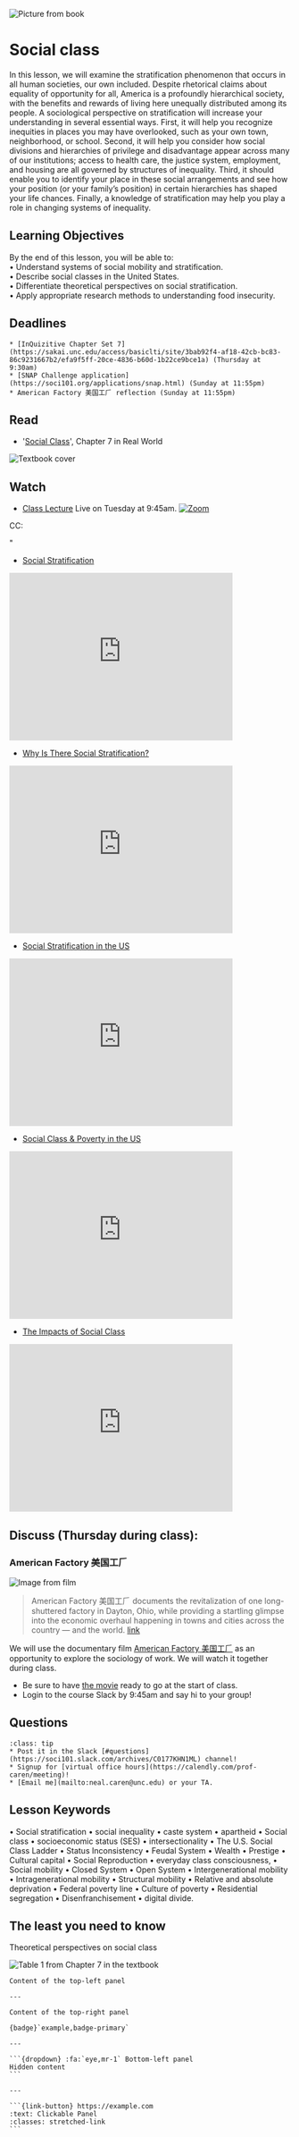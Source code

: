 ![Picture from book](../images/REALWORLD7_FIG07_CO.jpg)

# Social class

In this lesson, we will examine the stratification phenomenon that occurs in all human societies, our own included. Despite rhetorical claims about equality of opportunity for all, America is a profoundly hierarchical society, with the benefits and rewards of living here unequally distributed among its people. A sociological perspective on stratification will increase your understanding in several essential ways. First, it will help you recognize inequities in places you may have overlooked, such as your own town, neighborhood, or school. Second, it will help you consider how social divisions and hierarchies of privilege and disadvantage appear across many of our institutions; access to health care, the justice system, employment, and housing are all governed by structures of inequality. Third, it should enable you to identify your place in these social arrangements and see how your position (or your family’s position) in certain hierarchies has shaped your life chances. Finally, a knowledge of stratification may help you play a role in changing systems of inequality.

## Learning Objectives

By the end of this lesson, you will be able to:   
• Understand systems of social mobility and stratification.    
• Describe social classes in the United States.    
• Differentiate theoretical perspectives on social stratification.    
• Apply appropriate research methods to understanding food insecurity.    


## Deadlines

```{admonition} Be sure to hand these in before the deadline
* [InQuizitive Chapter Set 7](https://sakai.unc.edu/access/basiclti/site/3bab92f4-af18-42cb-bc83-86c9231667b2/efa9f5ff-20ce-4836-b60d-1b22ce9bce1a) (Thursday at 9:30am)
* [SNAP Challenge application](https://soci101.org/applications/snap.html) (Sunday at 11:55pm)
* American Factory 美国工𠂆 reflection (Sunday at 11:55pm)

```

## Read
* '[Social Class](https://ncia.wwnorton.com/87056)', Chapter 7 in Real World

![Textbook cover](https://cdn.wwnorton.com/dam_booktitles/733/img/cover/9780393419337_300.jpeg)



## Watch
* [Class Lecture](https://unc.zoom.us/j/96531859232) Live on Tuesday at 9:45am.
[![Zoom](https://cuit.columbia.edu/sites/default/files/styles/cu_crop/public/content/zoom-logo-transparent-6.png?itok=PJk3QEss)](https://unc.zoom.us/j/96531859232)


CC:

"


* [Social Stratification](https://www.youtube.com/watch?v=SlkIKCMt-Fs)




<iframe
    width="400"
    height="300"
    src="https://www.youtube.com/embed/SlkIKCMt-Fs"
    frameborder="0"
    allowfullscreen
></iframe>





* [Why Is There Social Stratification?](https://www.youtube.com/watch?v=RtxtI5IGrfw)


<iframe
    width="400"
    height="300"
    src="https://www.youtube.com/embed/RtxtI5IGrfw"
    frameborder="0"
    allowfullscreen
></iframe>




* [Social Stratification in the US](https://www.youtube.com/watch?v=DeiHz5tzlws)


<iframe
    width="400"
    height="300"
    src="https://www.youtube.com/embed/DeiHz5tzlws"
    frameborder="0"
    allowfullscreen
></iframe>


* [Social Class & Poverty in the US](https://www.youtube.com/watch?v=c8PEv5SV4sU)


<iframe
    width="400"
    height="300"
    src="https://www.youtube.com/embed/c8PEv5SV4sU"
    frameborder="0"
    allowfullscreen
></iframe>


* [The Impacts of Social Class](https://www.youtube.com/watch?v=0a21mndoORE)

<iframe
    width="400"
    height="300"
    src="https://www.youtube.com/embed/0a21mndoORE"
    frameborder="0"
    allowfullscreen
></iframe>




## Discuss (Thursday during class):
### American Factory 美国工𠂆

![Image from film](https://flxt.tmsimg.com/assets/p16791268_v_h10_aa.jpg)

> American Factory 美国工𠂆 documents the revitalization of one long-shuttered factory in Dayton, Ohio, while providing a startling glimpse into the economic overhaul happening in towns and cities across the country — and the world. [link](https://americanfactoryfilm.com)


We will use the documentary film [American Factory 美国工𠂆](https://www.netflix.com/title/81090071) as an opportunity to explore the sociology of work.  We will watch it together during class.
* Be sure to have [the movie](https://www.netflix.com/title/81090071) ready to go at the start of class.
* Login to the course Slack by 9:45am and say hi to your group!






## Questions

```{admonition} If you have any questions at all about what you are supposed to do on this lesson, please remember I am here to help. Reach out any time so I can support your success.
:class: tip
* Post it in the Slack [#questions](https://soci101.slack.com/archives/C0177KHN1ML) channel!
* Signup for [virtual office hours](https://calendly.com/prof-caren/meeting)!
* [Email me](mailto:neal.caren@unc.edu) or your TA.
```


## Lesson Keywords

•        Social stratification
•        social inequality
•        caste system
•        apartheid
•        Social class
•        socioeconomic status (SES)
•        intersectionality
•        The U.S. Social Class Ladder
•        Status Inconsistency
•        Feudal System
•        Wealth
•        Prestige
•        Cultural capital
•        Social Reproduction
•        everyday class consciousness,
•        Social mobility
•        Closed System
•        Open System
•        Intergenerational mobility
•        Intragenerational mobility
•        Structural mobility
•        Relative and absolute deprivation
•        Federal poverty line
•        Culture of poverty
•        Residential segregation
•        Disenfranchisement
•        digital divide.


## The least you need to know
Theoretical perspectives on social class

![Table 1 from Chapter 7 in the textbook](../images/REALWORLD7_TABLE07.02.jpg "Table 2 from Chapter 7 in the textbook")


````{panels}
Content of the top-left panel

---

Content of the top-right panel

{badge}`example,badge-primary`

---

```{dropdown} :fa:`eye,mr-1` Bottom-left panel
Hidden content
```

---

```{link-button} https://example.com
:text: Clickable Panel
:classes: stretched-link
```

````
